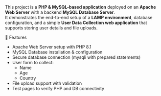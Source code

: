 This project is a **PHP & MySQL-based application** deployed on an **Apache Web Server** with a backend **MySQL Database Server**.  
It demonstrates the end-to-end setup of a **LAMP environment**, database configuration, and a simple **User Data Collection web application** that supports storing user details and file uploads.


🚀 Features
- Apache Web Server setup with PHP 8.1
- MySQL Database installation & configuration
- Secure database connection (mysqli with prepared statements)
- User form to collect:
  - Name  
  - Age  
  - Country  
- File upload support with validation
- Test pages to verify PHP and DB connectivity
